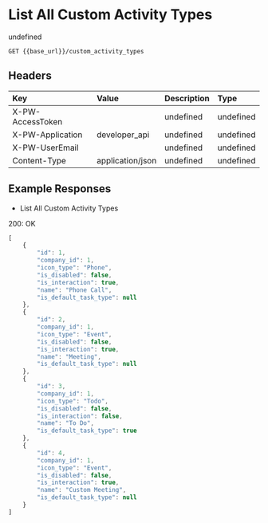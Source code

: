 # List All Custom Activity Types

undefined

`GET {{base_url}}/custom_activity_types`

## Headers

| Key | Value | Description | Type |
| :--- | :--- | :--- | :--- |
| X-PW-AccessToken |  | undefined | undefined |
| X-PW-Application | developer\_api | undefined | undefined |
| X-PW-UserEmail |  | undefined | undefined |
| Content-Type | application/json | undefined | undefined |

## Example Responses

* List All Custom Activity Types

200: OK

```javascript
[
    {
        "id": 1,
        "company_id": 1,
        "icon_type": "Phone",
        "is_disabled": false,
        "is_interaction": true,
        "name": "Phone Call",
        "is_default_task_type": null
    },
    {
        "id": 2,
        "company_id": 1,
        "icon_type": "Event",
        "is_disabled": false,
        "is_interaction": true,
        "name": "Meeting",
        "is_default_task_type": null
    },
    {
        "id": 3,
        "company_id": 1,
        "icon_type": "Todo",
        "is_disabled": false,
        "is_interaction": false,
        "name": "To Do",
        "is_default_task_type": true
    },
    {
        "id": 4,
        "company_id": 1,
        "icon_type": "Event",
        "is_disabled": false,
        "is_interaction": true,
        "name": "Custom Meeting",
        "is_default_task_type": null
    }
]
```

